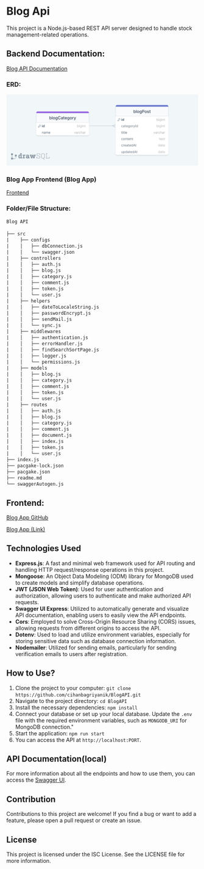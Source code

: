 # Blog Api

This project is a Node.js-based REST API server designed to handle stock management-related operations.

## Backend Documentation:

[Blog API Documentation](https://blog-api-9uyr.onrender.com/)

### ERD:

![ERD](./erdBlogAPI.png)

### Blog App Frontend (Blog App)

[Frontend](#frontend)

### Folder/File Structure:

```
Blog API

├── src
|    ├── configs
|    │   ├── dbConnection.js
|    │   └── swagger.json
|    ├── controllers
|    │   ├── auth.js
|    │   ├── blog.js
|    │   ├── category.js
|    │   ├── comment.js
|    │   ├── token.js
|    │   └── user.js
|    ├── helpers
|    │   ├── dateToLocaleString.js
|    │   ├── passwordEncrypt.js
|    │   ├── sendMail.js
|    │   └── sync.js
|    ├── middlewares
|    │   ├── authentication.js
|    │   ├── errorHandler.js
|    │   ├── findSearchSortPage.js
|    │   ├── logger.js
|    │   └── permissions.js
|    ├── models
|    │   ├── blog.js
|    │   ├── category.js
|    │   ├── comment.js
|    │   ├── token.js
|    │   └── user.js
|    ├── routes
|    │   ├── auth.js
|    │   ├── blog.js
|    │   ├── category.js
|    │   ├── comment.js
|    │   ├── document.js
|    │   ├── index.js
|    │   ├── token.js
|    │   └── user.js
├── index.js
├── pacgake-lock.json
├── pacgake.json
├── readme.md
└── swaggerAutogen.js

```

## Frontend:

[Blog App GitHub](https://github.com/cihanbagriyanik/Milestone-_BlogApp_react-ts-vite-mui-redux-formik-yup)

[Blog App (Link)](https://blog-app-cihan.vercel.app/)

## Technologies Used

- **Express.js**: A fast and minimal web framework used for API routing and handling HTTP request/response operations in this project.
- **Mongoose**: An Object Data Modeling (ODM) library for MongoDB used to create models and simplify database operations.
- **JWT (JSON Web Token)**: Used for user authentication and authorization, allowing users to authenticate and make authorized API requests.
- **Swagger UI Express**: Utilized to automatically generate and visualize API documentation, enabling users to easily view the API endpoints.
- **Cors**: Employed to solve Cross-Origin Resource Sharing (CORS) issues, allowing requests from different origins to access the API.
- **Dotenv**: Used to load and utilize environment variables, especially for storing sensitive data such as database connection information.
- **Nodemailer**: Utilized for sending emails, particularly for sending verification emails to users after registration.

## How to Use?

1. Clone the project to your computer: `git clone https://github.com/cihanbagriyanik/BlogAPI.git`
2. Navigate to the project directory: `cd BlogAPI`
3. Install the necessary dependencies: `npm install`
4. Connect your database or set up your local database. Update the `.env` file with the required environment variables, such as `MONGODB_URI` for MongoDB connection."
5. Start the application: `npm run start`
6. You can access the API at `http://localhost:PORT`.

## API Documentation(local)

For more information about all the endpoints and how to use them, you can access the [Swagger UI](https://blog-api-9uyr.onrender.com/documents/swagger/).

## Contribution

Contributions to this project are welcome! If you find a bug or want to add a feature, please open a pull request or create an issue.

## License

This project is licensed under the ISC License. See the LICENSE file for more information.
